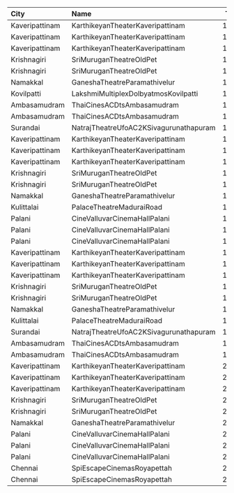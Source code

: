 | City           | Name                                   |  Time | Type         | Price | Capacity | Booked |
| :------------- | :------------------------------------- | ----: | :----------- | ----: | -------: | -----: |
| Kaveripattinam | KarthikeyanTheaterKaveripattinam       | 10:30 | BoxLeft      |   50₹ |       18 |     18 |
| Kaveripattinam | KarthikeyanTheaterKaveripattinam       | 10:30 | BoxRight     |   50₹ |       18 |     18 |
| Kaveripattinam | KarthikeyanTheaterKaveripattinam       | 10:30 | FirstClass   |   50₹ |      288 |      0 |
| Krishnagiri    | SriMuruganTheatreOldPet                | 10:30 | FirstClass   |   50₹ |       66 |      0 |
| Krishnagiri    | SriMuruganTheatreOldPet                | 10:30 | SecondClass  |   50₹ |      174 |      0 |
| Namakkal       | GaneshaTheatreParamathivelur           | 10:30 | Firstclass   |   50₹ |       50 |      0 |
| Kovilpatti     | LakshmiMultiplexDolbyatmosKovilpatti   | 10:30 | Platinum     |  120₹ |      208 |      0 |
| Ambasamudram   | ThaiCinesACDtsAmbasamudram             | 11:00 | BalconyNonAC |   80₹ |      213 |      0 |
| Ambasamudram   | ThaiCinesACDtsAmbasamudram             | 11:00 | ACClass      |  100₹ |      136 |      0 |
| Surandai       | NatrajTheatreUfoAC2KSivagurunathapuram | 11:30 | AC           |  150₹ |       51 |      0 |
| Kaveripattinam | KarthikeyanTheaterKaveripattinam       | 14:00 | BoxLeft      |   50₹ |       18 |     18 |
| Kaveripattinam | KarthikeyanTheaterKaveripattinam       | 14:00 | BoxRight     |   50₹ |       18 |     18 |
| Kaveripattinam | KarthikeyanTheaterKaveripattinam       | 14:00 | FirstClass   |   50₹ |      288 |      0 |
| Krishnagiri    | SriMuruganTheatreOldPet                | 14:00 | FirstClass   |   50₹ |       66 |      0 |
| Krishnagiri    | SriMuruganTheatreOldPet                | 14:00 | SecondClass  |   50₹ |      174 |      0 |
| Namakkal       | GaneshaTheatreParamathivelur           | 14:15 | Firstclass   |   50₹ |       50 |      0 |
| Kulittalai     | PalaceTheatreMaduraiRoad               | 14:15 | FirstClass   |   60₹ |      249 |      0 |
| Palani         | CineValluvarCinemaHallPalani           | 14:30 | Balcony      |  120₹ |      139 |      0 |
| Palani         | CineValluvarCinemaHallPalani           | 14:30 | FirstClass   |  100₹ |      586 |      0 |
| Palani         | CineValluvarCinemaHallPalani           | 14:30 | SecondClass  |   50₹ |      111 |    111 |
| Kaveripattinam | KarthikeyanTheaterKaveripattinam       | 18:00 | BoxLeft      |   50₹ |       18 |     18 |
| Kaveripattinam | KarthikeyanTheaterKaveripattinam       | 18:00 | BoxRight     |   50₹ |       18 |     18 |
| Kaveripattinam | KarthikeyanTheaterKaveripattinam       | 18:00 | FirstClass   |   50₹ |      288 |      0 |
| Krishnagiri    | SriMuruganTheatreOldPet                | 18:00 | FirstClass   |   50₹ |       66 |      0 |
| Krishnagiri    | SriMuruganTheatreOldPet                | 18:00 | SecondClass  |   50₹ |      174 |      0 |
| Namakkal       | GaneshaTheatreParamathivelur           | 18:15 | Firstclass   |   50₹ |       50 |      0 |
| Kulittalai     | PalaceTheatreMaduraiRoad               | 18:15 | FirstClass   |   60₹ |      249 |      0 |
| Surandai       | NatrajTheatreUfoAC2KSivagurunathapuram | 18:30 | AC           |  150₹ |       51 |      0 |
| Ambasamudram   | ThaiCinesACDtsAmbasamudram             | 18:30 | BalconyNonAC |   80₹ |      213 |      0 |
| Ambasamudram   | ThaiCinesACDtsAmbasamudram             | 18:30 | ACClass      |  100₹ |      136 |      0 |
| Kaveripattinam | KarthikeyanTheaterKaveripattinam       | 21:30 | BoxLeft      |   50₹ |       18 |     18 |
| Kaveripattinam | KarthikeyanTheaterKaveripattinam       | 21:30 | BoxRight     |   50₹ |       18 |     18 |
| Kaveripattinam | KarthikeyanTheaterKaveripattinam       | 21:30 | FirstClass   |   50₹ |      288 |      0 |
| Krishnagiri    | SriMuruganTheatreOldPet                | 21:30 | FirstClass   |   50₹ |       66 |      0 |
| Krishnagiri    | SriMuruganTheatreOldPet                | 21:30 | SecondClass  |   50₹ |      174 |      0 |
| Namakkal       | GaneshaTheatreParamathivelur           | 21:30 | Firstclass   |   50₹ |       50 |      0 |
| Palani         | CineValluvarCinemaHallPalani           | 22:30 | Balcony      |  120₹ |      139 |      0 |
| Palani         | CineValluvarCinemaHallPalani           | 22:30 | FirstClass   |  100₹ |      586 |      0 |
| Palani         | CineValluvarCinemaHallPalani           | 22:30 | SecondClass  |   50₹ |      111 |    111 |
| Chennai        | SpiEscapeCinemasRoyapettah             | 22:40 | Elite        |  191₹ |       50 |     50 |
| Chennai        | SpiEscapeCinemasRoyapettah             | 22:40 | Budget       |   60₹ |        5 |      5 |